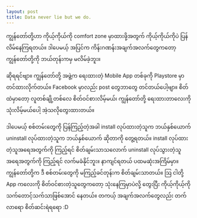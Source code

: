 ```yaml
---
layout: post
title: Data never lie but we do.
---
```

ကျွန်တော်တို့ဟာ ကိုယ့်ကိုယ်ကို comfort zone မှာထားဖို့အတွက် ကိုယ့်ကိုယ်ကိုပဲ ပြန်လိမ်နေကြရတယ်။ ဒါပေမယ့် အပြင်က ကိန်းဂဏန်းအချက်အလက်တွေကတော့ ကျွန်တော်တို့ကို ဘယ်တုန်းကမှ မလိမ်ခဲ့ဘူး။

ဆိုရရင်ဗျာ။ ကျွန်တော်တို့ အဖွဲ့က ရေးထားတဲ့ Mobile App တစ်ခုကို Playstore မှာတင်ထားလိုက်တယ်။ Facebook မှာလည်း post တွေဘာတွေ တင်တယ်‌ပေါ့ဗျာ။ စိတ်ထဲမှာတော့ လူတစ်ချို့တစ်လေ စိတ်ဝင်စားလိမ့်မယ်၊ ကျွန်တော်တို့ ရေးထားတာလေးကို သုံးလိမ့်မယ်ပေါ့ အဲ့သလိုတွေးထားတယ်။
 
ဒါပေမယ့် စစ်တမ်းတွေကို ပြန်ကြည့်တဲ့အခါ install လုပ်ထားတဲ့သူက ဘယ်နှစ်ယောက် uninstall လုပ်ထားတဲ့သူက ဘယ်နှစ်ယောက် ဆိုတာကို တွေ့ရတယ်။ install လုပ်ထားတဲ့သူအရေအတွက်ကို ကြည့်ရင် စိတ်ချမ်းသာသလောက် uninstall လုပ်သွားတဲ့သူ အရေအတွက်ကို ကြည့်ရင် လက်မခံနိုင်ဘူး။ နာကျင်ရတယ် ပထမဆုံးအကြိမ်မှာ။ ကျွန်တော်တို့က ဒီ စစ်တမ်းတွေကို မကြည့်ခင်တုန်းက စိတ်ချမ်းသာတယ်။ သြ ငါတို့ App ကလေးကို စိတ်ဝင်စားတဲ့သူတွေကတော့ သုံးနေကြမှာပဲလို့ တွေးပြီး ကိုယ့်ကိုယ့်ကို သက်တောင့်သက်သာဖြစ်အောင် နေတယ်။ တကယ့် အချက်အလက်တွေလည်း တက်လာရော စိတ်ဆင်းရဲရ‌ရော :D

